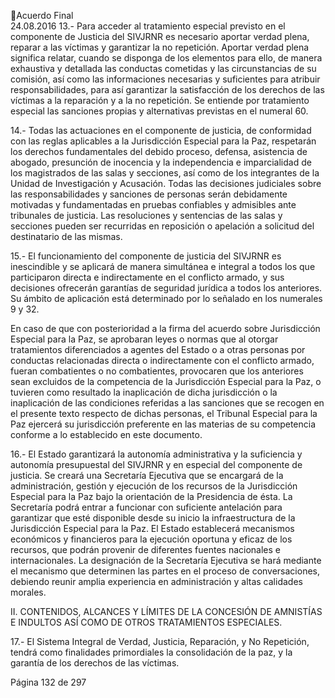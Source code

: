 Acuerdo Final  
24.08.2016 
13.- Para acceder al tratamiento especial previsto en el componente de Justicia del SIVJRNR es necesario 
aportar verdad plena, reparar a las víctimas y garantizar la no repetición. Aportar verdad plena significa 
relatar, cuando se disponga de los elementos para ello, de manera exhaustiva y detallada las conductas 
cometidas y las circunstancias de su comisión, así como las informaciones necesarias y suficientes para 
atribuir responsabilidades, para así garantizar la satisfacción de los derechos de las víctimas a la reparación 
y a la no repetición. Se entiende por tratamiento especial las sanciones propias y alternativas previstas en 
el numeral 60. 
 
14.-  Todas  las  actuaciones  en  el  componente  de  justicia,  de  conformidad  con  las  reglas  aplicables  a  la 
Jurisdicción  Especial  para  la  Paz,  respetarán  los  derechos  fundamentales  del  debido  proceso,  defensa, 
asistencia de abogado, presunción de inocencia y la independencia e imparcialidad de los magistrados de 
las salas y secciones, así como de los integrantes de la Unidad de Investigación y Acusación. Todas las 
decisiones judiciales sobre las responsabilidades y sanciones de personas serán debidamente motivadas 
y  fundamentadas  en  pruebas  confiables  y  admisibles  ante  tribunales  de  justicia.  Las  resoluciones  y 
sentencias  de  las  salas  y  secciones  pueden  ser  recurridas  en  reposición  o  apelación  a  solicitud  del 
destinatario de las mismas.   
 
15.-  El funcionamiento del componente de justicia del SIVJRNR es inescindible y se aplicará de manera 
simultánea e integral a todos los que participaron directa e indirectamente en el conflicto armado, y sus 
decisiones ofrecerán garantías de seguridad jurídica a todos los anteriores.  Su ámbito de aplicación está 
determinado por lo señalado en los numerales 9 y 32. 
 
En  caso  de  que  con  posterioridad  a  la  firma  del  acuerdo  sobre  Jurisdicción  Especial  para  la  Paz,  se 
aprobaran  leyes  o  normas  que  al  otorgar  tratamientos  diferenciados  a  agentes  del  Estado  o  a  otras 
personas  por  conductas  relacionadas  directa  o  indirectamente  con  el  conflicto  armado,  fueran 
combatientes o no combatientes, provocaren que los anteriores sean excluidos de la competencia de la 
Jurisdicción  Especial  para  la  Paz,  o  tuvieren  como  resultado  la  inaplicación  de  dicha  jurisdicción  o  la 
inaplicación de las condiciones referidas a las sanciones que se recogen en el presente texto respecto de 
dichas personas, el Tribunal Especial para la Paz ejercerá su jurisdicción preferente en las materias de su 
competencia conforme a lo establecido en este documento.  
 
16.-  El  Estado  garantizará  la  autonomía  administrativa  y  la  suficiencia  y  autonomía  presupuestal  del 
SIVJRNR y en especial del componente de justicia. Se creará una Secretaría Ejecutiva que se encargará de 
la  administración,  gestión  y  ejecución  de  los  recursos  de  la  Jurisdicción  Especial  para  la  Paz  bajo  la 
orientación de la Presidencia de ésta. La Secretaría podrá entrar a funcionar con suficiente antelación para 
garantizar que esté disponible desde su inicio la infraestructura de la Jurisdicción Especial para la Paz. El 
Estado  establecerá  mecanismos  económicos  y  financieros  para  la  ejecución  oportuna  y  eficaz  de  los 
recursos, que podrán provenir de diferentes fuentes nacionales e internacionales.  La designación de la 
Secretaría  Ejecutiva  se  hará  mediante  el  mecanismo  que  determinen  las  partes  en  el  proceso  de 
conversaciones, debiendo reunir amplia experiencia en administración y altas calidades morales. 
 
II. CONTENIDOS, ALCANCES Y LÍMITES DE LA CONCESIÓN DE AMNISTÍAS E INDULTOS ASÍ COMO 
DE OTROS TRATAMIENTOS ESPECIALES. 
 
17.-  El  Sistema  Integral  de  Verdad,  Justicia,  Reparación,  y  No  Repetición,  tendrá  como  finalidades 
primordiales la consolidación de la paz, y la garantía de los derechos de las víctimas. 
 
Página 132 de 297 
 

